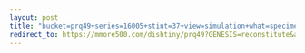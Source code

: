 ```yaml
---
layout: post
title: "bucket=prq49+series=16005+stint=37+view=simulation+what=specimen"
redirect_to: https://mmore500.com/dishtiny/prq49?GENESIS=reconstitute&autoinstall=https%3A%2F%2Fprq49.s3.us-east-2.amazonaws.com%2Fendeavor%253D16%2Fevolve%2Fpopulations%2Fstage%253D0%252Bwhat%253Dgenerated%2Fstint%253D37%2Fseries%253D16005%2Fa%253Dpopulation%252Bproc%253D0%252Bseries%253D16005%252Bstint%253D37%252Bthread%253D0%252Bvariation%253Dmaster%252Bext%253D.bin.xz
---
```

